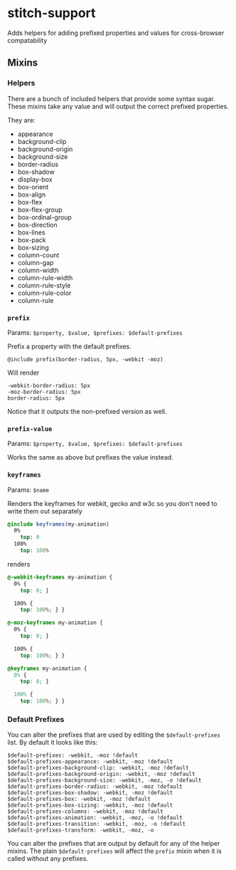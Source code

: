 # stitch-support

Adds helpers for adding prefixed properties and values for cross-browser compatability

## Mixins

### Helpers

There are a bunch of included helpers that provide some syntax sugar. These mixins take any value and will output the correct prefixed properties.

They are:

* appearance
* background-clip
* background-origin
* background-size
* border-radius
* box-shadow
* display-box
* box-orient
* box-align
* box-flex
* box-flex-group
* box-ordinal-group
* box-direction
* box-lines
* box-pack
* box-sizing
* column-count
* column-gap
* column-width
* column-rule-width
* column-rule-style
* column-rule-color
* column-rule

### `prefix`

Params: `$property, $value, $prefixes: $default-prefixes`

Prefix a property with the default prefixes.

```
@include prefix(border-radius, 5px, -webkit -moz)
```

Will render

```
-webkit-border-radius: 5px
-moz-border-radius: 5px
border-radius: 5px
```

Notice that it outputs the non-prefixed version as well.

### `prefix-value`

Params: `$property, $value, $prefixes: $default-prefixes`

Works the same as above but prefixes the value instead.

### `keyframes`

Params: `$name`

Renders the keyframes for webkit, gecko and w3c so you don't need to write them out separately

```sass
@include keyframes(my-animation)
  0%
    top: 0
  100%
    top: 100%
```

renders

```css
@-webkit-keyframes my-animation {
  0% {
    top: 0; }

  100% {
    top: 100%; } }

@-moz-keyframes my-animation {
  0% {
    top: 0; }

  100% {
    top: 100%; } }

@keyframes my-animation {
  0% {
    top: 0; }

  100% {
    top: 100%; } }
```

### Default Prefixes

You can alter the prefixes that are used by editing the `$default-prefixes` list. By default it looks like this:

```
$default-prefixes: -webkit, -moz !default
$default-prefixes-appearance: -webkit, -moz !default
$default-prefixes-background-clip: -webkit, -moz !default
$default-prefixes-background-origin: -webkit, -moz !default
$default-prefixes-background-size: -webkit, -moz, -o !default
$default-prefixes-border-radius: -webkit, -moz !default
$default-prefixes-box-shadow: -webkit, -moz !default
$default-prefixes-box: -webkit, -moz !default
$default-prefixes-box-sizing: -webkit, -moz !default
$default-prefixes-columns: -webkit, -moz !default
$default-prefixes-animation: -webkit, -moz, -o !default
$default-prefixes-transition: -webkit, -moz, -o !default
$default-prefixes-transform: -webkit, -moz, -o
```

You can alter the prefixes that are output by default for any of the helper mixins. The plain `$default-prefixes` will affect the `prefix` mixin when it is called without any prefixes.